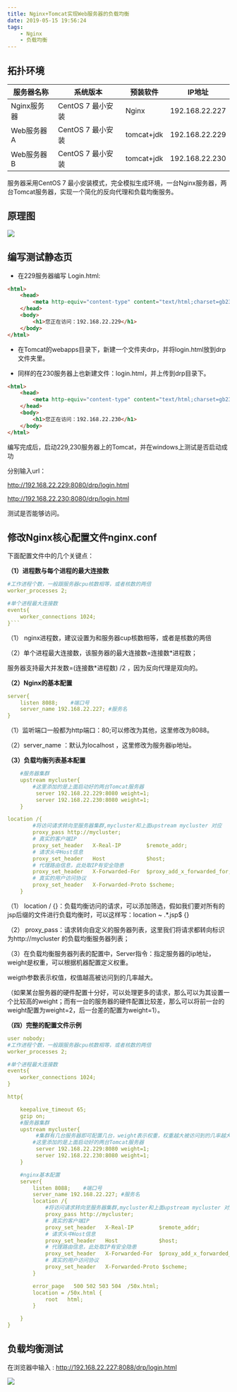 ```yaml
---
title: Nginx+Tomcat实现Web服务器的负载均衡
date: 2019-05-15 19:56:24
tags: 
    - Nginx
    - 负载均衡
---
```

## 拓扑环境

服务器名称	| 系统版本 |	预装软件 |	IP地址 
---|---|---|---
Nginx服务器	| CentOS 7 最小安装	| Nginx |	192.168.22.227
Web服务器A	| CentOS 7 最小安装	|tomcat+jdk	|192.168.22.229
Web服务器B	| CentOS 7 最小安装 |tomcat+jdk	|192.168.22.230

服务器采用CentOS 7 最小安装模式，完全模拟生成环境，一台Nginx服务器，两台Tomcat服务器，实现一个简化的反向代理和负载均衡服务。 

## 原理图
![](https://img-blog.csdn.net/20160108202202273)

## 编写测试静态页

- 在229服务器编写 Login.html:
```html
<html>
    <head>
        <meta http-equiv="content-type" content="text/html;charset=gb2312" />
    </head>
    <body>
        <h1>您正在访问：192.168.22.229</h1>
    </body>
</html>
```
- 在Tomcat的webapps目录下，新建一个文件夹drp，并将login.html放到drp文件夹里。

- 同样的在230服务器上也新建文件：login.html，并上传到drp目录下。
```html
<html>
    <head>
        <meta http-equiv="content-type" content="text/html;charset=gb2312" />
    </head>
    <body>
        <h1>您正在访问：192.168.22.230</h1>
    </body>
</html>
```
编写完成后，启动229,230服务器上的Tomcat，并在windows上测试是否启动成功

分别输入url：

http://192.168.22.229:8080/drp/login.html

http://192.168.22.230:8080/drp/login.html

测试是否能够访问。

## 修改Nginx核心配置文件nginx.conf

下面配置文件中的几个关键点：

**（1）进程数与每个进程的最大连接数**

```yaml
#工作进程个数，一般跟服务器cpu核数相等，或者核数的两倍
worker_processes 2;

#单个进程最大连接数
events{
    worker_connections 1024; 
}```
```

（1） nginx进程数，建议设置为和服务器cup核数相等，或者是核数的两倍

（2）单个进程最大连接数，该服务器的最大连接数=连接数*进程数； 

服务器支持最大并发数=(连接数*进程数) /2 ，因为反向代理是双向的。

**（2）Nginx的基本配置**
```yaml
server{
    listen 8088;    #端口号
    server_name 192.168.22.227; #服务名
}
```
（1）监听端口一般都为http端口：80;可以修改为其他，这里修改为8088。

（2）server_name ：默认为localhost ，这里修改为服务器ip地址。

**（3）负载均衡列表基本配置**

```yaml
    #服务器集群
    upstream mycluster{
        #这里添加的是上面启动好的两台Tomcat服务器
         server 192.168.22.229:8080 weight=1;
         server 192.168.22.230:8080 weight=1;
    }

location /{
        #将访问请求转向至服务器集群,mycluster和上面upstream mycluster 对应
        proxy_pass http://mycluster;
        # 真实的客户端IP
        proxy_set_header   X-Real-IP        $remote_addr; 
        # 请求头中Host信息
        proxy_set_header   Host             $host; 
        # 代理路由信息，此处取IP有安全隐患
        proxy_set_header   X-Forwarded-For  $proxy_add_x_forwarded_for;
        # 真实的用户访问协议
        proxy_set_header   X-Forwarded-Proto $scheme;
    }

```
（1） location / {}：负载均衡访问的请求，可以添加筛选，假如我们要对所有的jsp后缀的文件进行负载均衡时，可以这样写：location ~ .*.jsp$ {}

（2） proxy_pass：请求转向自定义的服务器列表，这里我们将请求都转向标识为http://mycluster 的负载均衡服务器列表；

（3）在负载均衡服务器列表的配置中，Server指令：指定服务器的ip地址，weight是权重，可以根据机器配置定义权重。

weigth参数表示权值，权值越高被访问到的几率越大。

（如果某台服务器的硬件配置十分好，可以处理更多的请求，那么可以为其设置一个比较高的weight；而有一台的服务器的硬件配置比较差，那么可以将前一台的weight配置为weight=2，后一台差的配置为weight=1）。

**（四）完整的配置文件示例**
```yaml
user nobody;
#工作进程个数，一般跟服务器cpu核数相等，或者核数的两倍
worker_processes 2;

#单个进程最大连接数
events{
    worker_connections 1024; 
}

http{

    keepalive_timeout 65;
    gzip on;
    #服务器集群
    upstream mycluster{
         #集群有几台服务器即可配置几台，weight表示权重，权重越大被访问到的几率越大
        #这里添加的是上面启动好的两台Tomcat服务器
         server 192.168.22.229:8080 weight=1;
         server 192.168.22.230:8080 weight=1;
    }

    #nginx基本配置
    server{
        listen 8088;    #端口号
        server_name 192.168.22.227; #服务名
        location /{
            #将访问请求转向至服务器集群,mycluster和上面upstream mycluster 对应
            proxy_pass http://mycluster;
            # 真实的客户端IP
            proxy_set_header   X-Real-IP        $remote_addr; 
            # 请求头中Host信息
            proxy_set_header   Host             $host; 
            # 代理路由信息，此处取IP有安全隐患
            proxy_set_header   X-Forwarded-For  $proxy_add_x_forwarded_for;
            # 真实的用户访问协议
            proxy_set_header   X-Forwarded-Proto $scheme;
        }

        error_page   500 502 503 504  /50x.html;  
        location = /50x.html {  
            root   html;  
        }  

    }
}

```

## 负载均衡测试

在浏览器中输入 : http://192.168.22.227:8088/drp/login.html

![](https://img-blog.csdn.net/20160108205816996)
